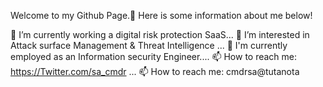 Welcome to my Github Page.👋
Here is some information about me below!

🔭 I’m currently working a digital risk protection SaaS...
🌱 I’m interested in Attack surface Management & Threat Intelligence ...
💬 I'm currently employed as an Information security Engineer....
📫 How to reach me: https://Twitter.com/sa_cmdr ...
📫 How to reach me: cmdrsa@tutanota

